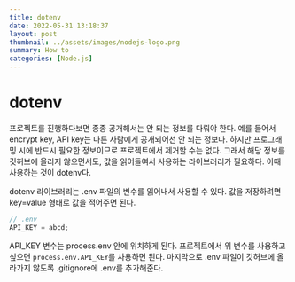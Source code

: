 ```yaml
---
title: dotenv
date: 2022-05-31 13:18:37
layout: post
thumbnail: ../assets/images/nodejs-logo.png
summary: How to
categories: [Node.js]
---
```


# dotenv

프로젝트를 진행하다보면 종종 공개해서는 안 되는 정보를 다뤄야 한다.
예를 들어서 encrypt key, API key는 다른 사람에게 공개되어선 안 되는 정보다.
하지만 프로그래밍 시에 반드시 필요한 정보이므로 프로젝트에서 제거할 수는 없다.
그래서 해당 정보를 깃허브에 올리지 않으면서도, 값을 읽어들여서 사용하는 라이브러리가 필요하다.
이때 사용하는 것이 dotenv다.

dotenv 라이브러리는 .env 파일의 변수를 읽어내서 사용할 수 있다.
값을 저장하려면 key=value 형태로 값을 적어주면 된다.

```javascript
// .env
API_KEY = abcd;
```

API_KEY 변수는 process.env 안에 위치하게 된다.
프로젝트에서 위 변수를 사용하고 싶으면 `process.env.API_KEY`를 사용하면 된다.
마지막으로 .env 파일이 깃허브에 올라가지 않도록 .gitignore에 .env를 추가해준다.
